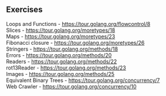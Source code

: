 ## Exercises
Loops and Functions - https://tour.golang.org/flowcontrol/8  
Slices - https://tour.golang.org/moretypes/18  
Maps - https://tour.golang.org/moretypes/23  
Fibonacci closure - https://tour.golang.org/moretypes/26  
Stringers - https://tour.golang.org/methods/18  
Errors - https://tour.golang.org/methods/20  
Readers - https://tour.golang.org/methods/22  
rot13Reader - https://tour.golang.org/methods/23  
Images - https://tour.golang.org/methods/25  
Equivalent Binary Trees - https://tour.golang.org/concurrency/7  
Web Crawler - https://tour.golang.org/concurrency/10

